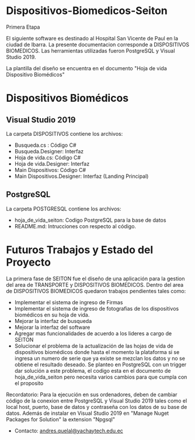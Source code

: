 # Dispositivos-Biomedicos-Seiton
Primera Etapa 

El siguiente software es destinado al Hospital San Vicente de Paul en la ciudad de Ibarra. La presente documentacion corresponde a DISPOSITIVOS BIOMEDICOS.
Las herramientas utilizadas fueron PostgreSQL y Visual Studio 2019.

La plantilla del diseño se encuentra en el documento "Hoja de vida Dispositivo Biomédicos"

# Dispositivos Biomédicos

## Visual Studio 2019

La carpeta DISPOSITIVOS contiene los archivos:
- Busqueda.cs : Código C#
- Busqueda.Designer: Interfaz
- Hoja de vida.cs: Código C#
- Hoja de vida.Designer: Interfaz
- Main Dispositivos: Código C#
- Main Dispositivos.Designer: Interfaz (Landing Principal) 

## PostgreSQL

La carpeta POSTGRESQL contiene los archivos:

- hoja_de_vida_seiton: Codigo PostgreSQL para la base de datos 
- README.md: Intrucciones con respecto al código.

# Futuros Trabajos y Estado del Proyecto

La primera fase de SEITON fue el diseño de una aplicación para la gestion del area de TRANSPORTE y DISPOSITIVOS BIOMEDICOS. Dentro del area de DISPOSITIVOS BIOMEDICOS
quedaron trabajos pendientes tales como:
- Implementar el sistema de ingreso de Firmas
- Implementar el sistema de ingreso de fotografias de los dispositivos biomédicos en su hoja de vida.
- Mejorar la interfaz de busqueda
- Mejorar la interfaz del software
- Agregar mas funcionalidades de acuerdo a los lideres a cargo de SEITON
- Solucionar el problema de la actualización de las hojas de vida de dispositivos biomédicos donde hasta el momento la plataforma si se ingresa un numero de serie que ya existe se mezclan los datos y no se obtiene el resultado deseado. Se planteo en PostgreSQL con un trigger dar solución a este problema, el codigo esta en el documento de hoja_de_vida_seiton pero necesita varios cambios para que cumpla con el proposito

Recordatorio: Para la ejecución en sus ordenadores, deben de cambiar código de la conexion entre PostgreSQL y Visual Studio 2019 tales como el local host, puerto, base de datos y contraseña con los datos de su base de datos. Además de instalar en Visual Studio 2019 en "Manage Nuget Packages for Solution" la extension "Npgsql"

- Contacto: andres.quelal@yachaytech.edu.ec

